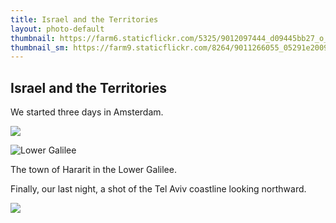 ```yaml
---
title: Israel and the Territories
layout: photo-default
thumbnail: https://farm6.staticflickr.com/5325/9012097444_d09445bb27_o_d.jpg
thumbnail_sm: https://farm9.staticflickr.com/8264/9011266055_05291e2009_z_d.jpg
---
```


## Israel and the Territories

We started three days in Amsterdam.

<img src="https://farm3.staticflickr.com/2863/9012444114_84ce6f928b_b_d.jpg">



![Lower Galilee](http://farm8.staticflickr.com/7459/9019061079_91345ae5d1_c.jpg)

The town of Hararit in the Lower Galilee.

Finally, our last night, a shot of the Tel Aviv coastline looking northward.

<img src="https://farm6.staticflickr.com/5325/9012097444_d09445bb27_o_d.jpg">
